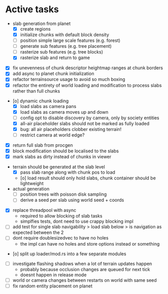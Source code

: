 # Active tasks

* slab generation from planet
	* [X] create regions
	* [X] initialize chunks with default block density
	* [ ] position simple large scale features (e.g. forest)
	* [ ] generate sub features (e.g. tree placement)
	* [ ] rasterize sub features (e.g. tree blocks)
	* [X] rasterize slab and return to game
* [X] fix unevenness of chunk descriptor heightmap ranges at chunk borders
* [X] add async to planet chunk initialization
* [X] refactor terrainsource usage to avoid so much boxing
* [X] refactor the entirety of world loading and modification to process slabs rather than full chunks
* [o] dynamic chunk loading
	* [X] load slabs as camera pans
	* [X] load slabs as camera moves up and down
	* [ ] config opt to disable discovery by camera, only by society entities
	* [X] all-air placeholder slabs should not be marked as fully loaded
	* [X] bug: all air placeholders clobber existing terrain!
	* [ ] restrict camera at world edge?
* [X] return full slab from procgen
* [X] block modification should be localised to the slabs
* [X] mark slabs as dirty instead of chunks in viewer
* terrain should be generated at the slab level
	* [X] pass slab range along with chunk pos to load
	* [o] load result should only hold slabs, chunk container should be lightweight
* actual generation
	* [ ] position trees with poisson disk sampling
	* [ ] derive a seed per slab using world seed + coords
* [X] replace threadpool with async
	* required to allow blocking of slab tasks
	* simplfies tests, dont need to use crappy blocking impl
* [ ] add test for single slab navigability > load slab below > is navigation as expected between the 2
* [ ] dont require doublesizedvec to have no holes
	* the impl can have no holes and store options instead or something
* [o] split up loader/mod.rs into a few separate modules
* [ ] investigate flashing shadows when a lot of terrain updates happen
	* probably because occlusion changes are queued for next tick
	* doesnt happen in release mode
* [ ] world or camera changes between restarts on world with same seed
* [ ] fix random entity placement on planet
